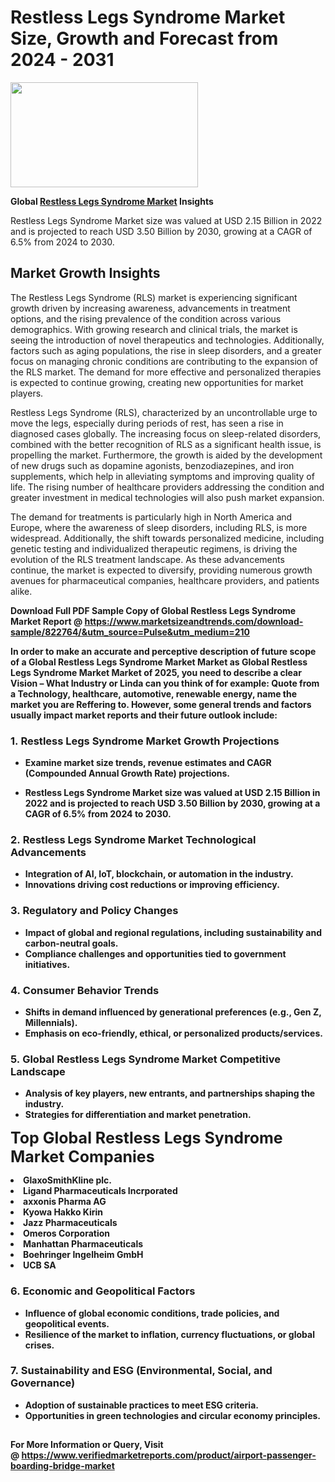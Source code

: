 <H1>Restless Legs Syndrome Market Size, Growth and Forecast from 2024 - 2031</H1><img class="aligncenter size-medium wp-image-584254" src="https://thirdeyenews.in/wp-content/uploads/2024/09/Global-Market-Research-300x168.jpeg" alt="" width="300" height="168" /><p><strong>Global&nbsp;<a href="https://www.marketsizeandtrends.com/download-sample/822764/&amp;utm_source=Pulse&amp;utm_medium=210">Restless Legs Syndrome Market</a> Insights</strong></p><p>Restless Legs Syndrome Market size was valued at USD 2.15 Billion in 2022 and is projected to reach USD 3.50 Billion by 2030, growing at a CAGR of 6.5% from 2024 to 2030.</p><p><h2>Market Growth Insights</h2> <p>The Restless Legs Syndrome (RLS) market is experiencing significant growth driven by increasing awareness, advancements in treatment options, and the rising prevalence of the condition across various demographics. With growing research and clinical trials, the market is seeing the introduction of novel therapeutics and technologies. Additionally, factors such as aging populations, the rise in sleep disorders, and a greater focus on managing chronic conditions are contributing to the expansion of the RLS market. The demand for more effective and personalized therapies is expected to continue growing, creating new opportunities for market players.</p> <p><strong></strong></p> <p>Restless Legs Syndrome (RLS), characterized by an uncontrollable urge to move the legs, especially during periods of rest, has seen a rise in diagnosed cases globally. The increasing focus on sleep-related disorders, combined with the better recognition of RLS as a significant health issue, is propelling the market. Furthermore, the growth is aided by the development of new drugs such as dopamine agonists, benzodiazepines, and iron supplements, which help in alleviating symptoms and improving quality of life. The rising number of healthcare providers addressing the condition and greater investment in medical technologies will also push market expansion.</p> <p>The demand for treatments is particularly high in North America and Europe, where the awareness of sleep disorders, including RLS, is more widespread. Additionally, the shift towards personalized medicine, including genetic testing and individualized therapeutic regimens, is driving the evolution of the RLS treatment landscape. As these advancements continue, the market is expected to diversify, providing numerous growth avenues for pharmaceutical companies, healthcare providers, and patients alike.</p> <p><strong></p><p><span class=""><strong>Download Full PDF Sample Copy of Global Restless Legs Syndrome Market Report</strong> @ <a href="https://www.marketsizeandtrends.com/download-sample/822764/&amp;utm_source=Pulse&amp;utm_medium=210" target="_blank">https://www.marketsizeandtrends.com/download-sample/822764/&amp;utm_source=Pulse&amp;utm_medium=210</a></span></p><p>In order to make an accurate and perceptive description of future scope of a Global&nbsp;Restless Legs Syndrome Market Market as Global&nbsp;Restless Legs Syndrome Market Market of 2025, you need to describe a clear Vision &ndash; What Industry or Linda can you think of for example: Quote from a Technology, healthcare, automotive, renewable energy, name the market you are Reffering to. However, some general trends and factors usually impact market reports and their future outlook include:</p><h3>1.&nbsp;<strong>Restless Legs Syndrome Market Growth Projections</strong></h3><ul><li>Examine market size trends, revenue estimates and CAGR (Compounded Annual Growth Rate) projections.</li><li><p>Restless Legs Syndrome Market size was valued at USD 2.15 Billion in 2022 and is projected to reach USD 3.50 Billion by 2030, growing at a CAGR of 6.5% from 2024 to 2030.</p></li></ul><h3>2.&nbsp;<strong>Restless Legs Syndrome Market Technological Advancements</strong></h3><ul><li>Integration of AI, IoT, blockchain, or automation in the industry.</li><li>Innovations driving cost reductions or improving efficiency.</li></ul><h3>3.&nbsp;<strong>Regulatory and Policy Changes</strong></h3><ul><li>Impact of global and regional regulations, including sustainability and carbon-neutral goals.</li><li>Compliance challenges and opportunities tied to government initiatives.</li></ul><h3>4.&nbsp;<strong>Consumer Behavior Trends</strong></h3><ul><li>Shifts in demand influenced by generational preferences (e.g., Gen Z, Millennials).</li><li>Emphasis on eco-friendly, ethical, or personalized products/services.</li></ul><h3>5.&nbsp;<strong>Global Restless Legs Syndrome Market Competitive Landscape</strong></h3><ul><li>Analysis of key players, new entrants, and partnerships shaping the industry.</li><li>Strategies for differentiation and market penetration.</li></ul><p data-pm-slice="1 1 []"><span style="color: inherit; font-family: inherit; font-size: 25px;">Top Global Restless Legs Syndrome Market Companies</span></p><div class="" data-test-id=""><p><li>GlaxoSmithKline plc.</li><li> Ligand Pharmaceuticals Incrporated</li><li> axxonis Pharma AG</li><li> Kyowa Hakko Kirin</li><li> Jazz Pharmaceuticals</li><li> Omeros Corporation</li><li> Manhattan Pharmaceuticals</li><li> Boehringer Ingelheim GmbH</li><li> UCB SA</li></p></div><h3>6.&nbsp;<strong>Economic and Geopolitical Factors</strong></h3><ul><li>Influence of global economic conditions, trade policies, and geopolitical events.</li><li>Resilience of the market to inflation, currency fluctuations, or global crises.</li></ul><h3>7.&nbsp;<strong>Sustainability and ESG (Environmental, Social, and Governance)</strong></h3><ul><li>Adoption of sustainable practices to meet ESG criteria.</li><li>Opportunities in green technologies and circular economy principles.</li></ul><h2><strong style="font-size: 14px;">For More Information or Query, Visit @&nbsp;</strong><a style="background-color: #ffffff; font-size: 14px;" href="https://www.marketsizeandtrends.com/report/restless-legs-syndrome-market/" target="_blank">https://www.verifiedmarketreports.com/product/airport-passenger-boarding-bridge-market</a></h2>
